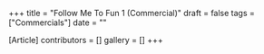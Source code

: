 +++
title = "Follow Me To Fun 1 (Commercial)"
draft = false
tags = ["Commercials"]
date = ""

[Article]
contributors = []
gallery = []
+++
